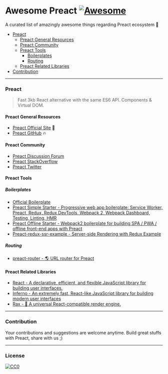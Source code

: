 # Awesome Preact [![Awesome](https://cdn.rawgit.com/sindresorhus/awesome/d7305f38d29fed78fa85652e3a63e154dd8e8829/media/badge.svg)](https://github.com/sindresorhus/awesome)
A curated list of amazingly awesome things regarding Preact ecosystem :star2:

- [Preact](#preact)
  - [Preact General Resources](#preact-general-resources)
  - [Preact Community](#preact-community)
  - [Preact Tools](#preact-tools)
    - [Boilerplates](#boilerplates)
    - [Routing](#routing)
  - [Preact Related Libraries](#preact-related-libraries)
- [Contribution](#contribution)
  
  
---  
### Preact
> Fast 3kb React alternative with the same ES6 API. Components & Virtual DOM.

#### Preact General Resources
* [Preact Official Site](https://preactjs.com/) :rocket:
* [Preact GitHub](https://github.com/developit/preact) :fire:

#### Preact Community
* [Preact Discussion Forum](https://preact.slack.com)
* [Preact StackOverflow](https://stackoverflow.com/questions/tagged/preact)
* [Preact Twitter](https://twitter.com/preactjs)

#### Preact Tools

##### Boilerplates
* [Official Boilerplate](https://github.com/developit/preact-boilerplate)
* [Preact Simple Starter - Progressive web app boilerplate: Service Worker, Preact, Redux, Redux DevTools, Webpack 2, Webpack Dashboard, Testing, Linting, HMR ](https://github.com/ooade/PreactSimpleStarter)
* [Preact Offline Starter - Webpack2 boilerplate for building SPA / PWA / offline front-end apps with Preact](https://github.com/lukeed/preact-starter)
* [Preact-redux-ssr-example - Server-side Rendering with Redux Example](https://github.com/csbun/preact-redux-ssr-example)

##### Routing
* [preact-router - :earth_americas: URL router for Preact](https://github.com/developit/preact-router)

#### Preact Related Libraries
* [React - A declarative, efficient, and flexible JavaScript library for building user interfaces.](https://github.com/facebook/react)
* [Inferno - An extremely fast, React-like JavaScript library for building modern user interfaces](https://github.com/infernojs/inferno)
* [Rax - :tophat: A universal React-compatible render engine.](https://github.com/alibaba/rax.)

---
### Contribution
Your contributions and suggestions are welcome anytime. Build great stuffs with Preact, share with us ;)

---
### License
[![CC0](http://i.creativecommons.org/p/zero/1.0/88x31.png)](http://creativecommons.org/publicdomain/zero/1.0/)
